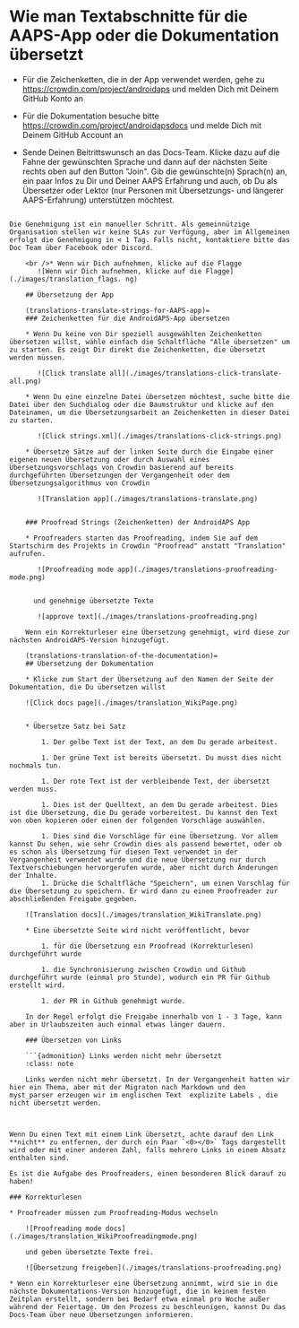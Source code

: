# Wie man Textabschnitte für die AAPS-App oder die Dokumentation übersetzt

* Für die Zeichenketten, die in der App verwendet werden, gehe zu <https://crowdin.com/project/androidaps> und melden Dich mit Deinem GitHub Konto an
* Für die Dokumentation besuche bitte <https://crowdin.com/project/androidapsdocs> und melde Dich mit Deinem GitHub Account an

* Sende Deinen Beitrittswunsch an das Docs-Team. Klicke dazu auf die Fahne der gewünschten Sprache und dann auf der nächsten Seite rechts oben auf den Button "Join". Gib die gewünschte(n) Sprach(n) an, ein paar Infos zu Dir und Deiner AAPS Erfahrung und auch, ob Du als Übersetzer oder Lektor (nur Personen mit Übersetzungs- und längerer AAPS-Erfahrung) unterstützen möchtest.

```{admonition} Zeit für die Freigabe :class: note

Die Genehmigung ist ein manueller Schritt. Als gemeinnützige Organisation stellen wir keine SLAs zur Verfügung, aber im Allgemeinen erfolgt die Genehmigung in < 1 Tag. Falls nicht, kontaktiere bitte das Doc Team über Facebook oder Discord.

    <br />* Wenn wir Dich aufnehmen, klicke auf die Flagge
       ![Wenn wir Dich aufnehmen, klicke auf die Flagge](./images/translation_flags. ng)
    
    ## Übersetzung der App
    
    (translations-translate-strings-for-AAPS-app)=
    ### Zeichenketten für die AndroidAPS-App übersetzen
    
    * Wenn Du keine von Dir speziell ausgewählten Zeichenketten übersetzen willst, wähle einfach die Schaltfläche "Alle übersetzen" um zu starten. Es zeigt Dir direkt die Zeichenketten, die übersetzt werden müssen.
    
       ![Click translate all](./images/translations-click-translate-all.png)
    
    * Wenn Du eine einzelne Datei übersetzen möchtest, suche bitte die Datei über den Suchdialog oder die Baumstruktur und klicke auf den Dateinamen, um die Übersetzungsarbeit an Zeichenketten in dieser Datei zu starten.
    
       ![Click strings.xml](./images/translations-click-strings.png)
    
    * Übersetze Sätze auf der linken Seite durch die Eingabe einer eigenen neuen Übersetzung oder durch Auswahl eines Übersetzungsvorschlags von Crowdin basierend auf bereits durchgeführten Übersetzungen der Vergangenheit oder dem Übersetzungsalgorithmus von Crowdin
    
       ![Translation app](./images/translations-translate.png)
    
    
    ### Proofread Strings (Zeichenketten) der AndroidAPS App
    
    * Proofreaders starten das Proofreading, indem Sie auf dem Startschirm des Projekts in Crowdin "Proofread" anstatt "Translation" aufrufen.
    
       ![Proofreading mode app](./images/translations-proofreading-mode.png) 
    
    
      und genehmige übersetzte Texte 
    
       ![approve text](./images/translations-proofreading.png)
    
    Wenn ein Korrekturleser eine Übersetzung genehmigt, wird diese zur nächsten AndroidAPS-Version hinzugefügt.
    
    (translations-translation-of-the-documentation)=
    ## Übersetzung der Dokumentation
    
    * Klicke zum Start der Übersetzung auf den Namen der Seite der Dokumentation, die Du übersetzen willst
    
    ![Click docs page](./images/translation_WikiPage.png)
    
    
    * Übersetze Satz bei Satz
    
        1. Der gelbe Text ist der Text, an dem Du gerade arbeitest.
    
        1. Der grüne Text ist bereits übersetzt. Du musst dies nicht nochmals tun.
    
        1. Der rote Text ist der verbleibende Text, der übersetzt werden muss.
    
        1. Dies ist der Quelltext, an dem Du gerade arbeitest. Dies ist die Übersetzung, die Du gerade vorbereitest. Du kannst den Text von oben kopieren oder einen der folgenden Vorschläge auswählen.
    
        1. Dies sind die Vorschläge für eine Übersetzung. Vor allem kannst Du sehen, wie sehr Crowdin dies als passend bewertet, oder ob es schon als Übersetzung für diesen Text verwendet in der Vergangenheit verwendet wurde und die neue Übersetzung nur durch Textverschiebungen hervorgerufen wurde, aber nicht durch Änderungen der Inhalte.
        1. Drücke die Schaltfläche "Speichern", um einen Vorschlag für die Übersetzung zu speichern. Er wird dann zu einem Proofreader zur abschließenden Freigabe gegeben.
    
    ![Translation docs](./images/translation_WikiTranslate.png)
    
    * Eine übersetzte Seite wird nicht veröffentlicht, bevor 
    
        1. für die Übersetzung ein Proofread (Korrekturlesen) durchgeführt wurde
    
        1. die Synchronisierung zwischen Crowdin und Github durchgeführt wurde (einmal pro Stunde), wodurch ein PR für Github erstellt wird.
    
        1. der PR in Github genehmigt wurde.
    
    In der Regel erfolgt die Freigabe innerhalb von 1 - 3 Tage, kann aber in Urlaubszeiten auch einmal etwas länger dauern.
    
    ### Übersetzen von Links
    
    ```{admonition} Links werden nicht mehr übersetzt
    :class: note
    
    Links werden nicht mehr übersetzt. In der Vergangenheit hatten wir hier ein Thema, aber mit der Migraton nach Markdown und den myst_parser erzeugen wir im englischen Text  explizite Labels , die nicht übersetzt werden.
    
    

Wenn Du einen Text mit einem Link übersetzt, achte darauf den Link **nicht** zu entfernen, der durch ein Paar `<0></0>` Tags dargestellt wird oder mit einer anderen Zahl, falls mehrere Links in einem Absatz enthalten sind.

Es ist die Aufgabe des Proofreaders, einen besonderen Blick darauf zu haben!

### Korrekturlesen

* Proofreader müssen zum Proofreading-Modus wechseln
    
    ![Proofreading mode docs](./images/translation_WikiProofreadingmode.png)
    
    und geben übersetzte Texte frei.
    
    ![Übersetzung freigeben](./images/translations-proofreading.png)

* Wenn ein Korrekturleser eine Übersetzung annimmt, wird sie in die nächste Dokumentations-Version hinzugefügt, die in keinem festen Zeitplan erstellt, sondern bei Bedarf etwa einmal pro Woche außer während der Feiertage. Um den Prozess zu beschleunigen, kannst Du das Docs-Team über neue Übersetzungen informieren.